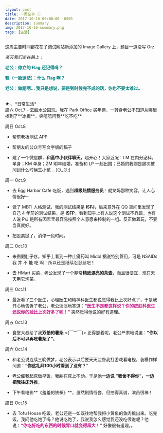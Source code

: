 ```yaml
---
layout: post
title: 一周记事 ㊀
date: 2017-10-16 00:00:00 -0500
description: summary
img: 2017-10-16-summary.png
tags: [生活]
---
```


这周主要时间都花在了调试网站新添加的 Image Gallery 上，题目一道没写 Orz

*某天我们走在路上：*

<span style="color:teal">**老公：你立的 Flag 还记得吗？**</span>

<span style="color:teal">**我（一脸迷茫）：什么 Flag 啊？**</span>

<span style="color:teal">**老公：做题啊... 我只是想说，要是到时候完不成的话，你也不要太难过。**</span>



<br>
★╮ *日常生活*

<br>
周六 Oct.7
- 去甜水公园玩。我在 Park Office 买年票，一转身老公不知道从哪里找到了**冰棍**，笑嘻嘻问我**吃不吃**

周日 Oct.8
- 帮前老板测试 APP

- 帮朋友的公众号写文字版的稿子

- 建了一个微信群，**和高中小伙伴聊天**，超开心！大家近况：LM 在内分泌科，单身；KM 单身；ZM 明年结婚，准备和 LP 一起出国；已婚的我则是屡次被问到什么时候生小孩 …(⊙_⊙;)

周一 Oct.9
- 去 Egg Harbor Cafe 吃饭，遇到**超级热情服务员**！就龙妈那种笑容，让人心情很好～

- 做了 MBTI 人格测试，我的测试结果是 **ISFJ**，后来意外在 QQ 空间里发现了自己 4 年前的测试结果，是 **ISFP**。看到知乎上有人说这个测试不靠谱，也有人说 P/J 是所有因素里最容易按照个人意愿来控制的一组。反正做着玩，不要当真就好。


- 把股票抛了，消停一段时间。

周二 Oct.10
- 来例假肚子疼，知乎上看到一种止痛药叫 Midol 据说特别管用，可是 NSAIDs 我 并 不 能 吃 啊！所以还是继续忍忍忍吧！

- 去 HMart 买菜，老公发现了一个非常**精致漂亮的茶壶**，而且很便宜，现在天天用它泡茶。

周三 Oct.11
- 最近看了三个医生，心理医生和精神科医生都说觉得我比上次好点了，于是我开心地告诉了老公，老公淡淡地答道：<span style="color:MediumVioletRed">**“医生不是都这样说？你的皮肤科医生还说你的脸比上次好多了呢！”**</span> 突然觉得他说的好有道理。

周五 Oct.13
- 食堂大叔给了我**双倍的薯条** <(￣︶￣)> 正得瑟着呢，老公严肃地说道：**“你以后不可以再吃薯条了”**。

周六 Oct.14
- 和老公说连续三晚做梦，老公表示以后要天天监督我打游戏看电视，装模作样问道：**“你这礼拜100小时看到了没有？”**

- 老公催我起床做早饭，我躺在床上不动。于是他**一边说 “我舍不得你”，一边把我往床外推**。

- 下午看电影**《羞羞的铁拳》**，虽然剧情俗套，但拍得真诚，演员很棒！

周日 Oct.15
- 去 Tofu House 吃饭，老公还是一如既往地帮我把小黄鱼的鱼肉挑出来。吃完饭，我问他吃饱了吗？他说吃饱了，我说我怎么感觉我还没吃很饱呢？他说：<span style="color:MediumVioletRed">**“你吃好吃的东西的时候胃口就变得超大！”**</span> 好像很有道理。。
